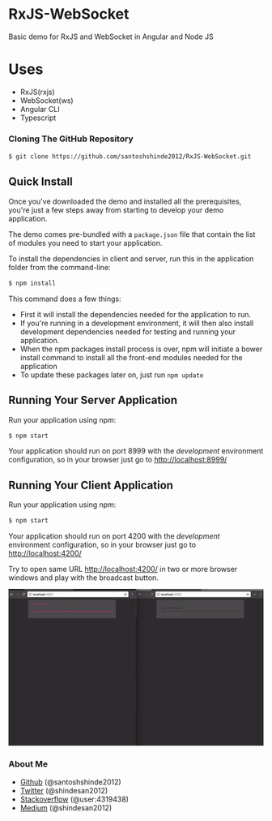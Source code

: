 # RxJS-WebSocket

Basic demo for RxJS and WebSocket in Angular and Node JS

# Uses

* RxJS(rxjs)
* WebSocket(ws)
* Angular CLI
* Typescript

### Cloning The GitHub Repository

```bash
$ git clone https://github.com/santoshshinde2012/RxJS-WebSocket.git
```

## Quick Install

Once you've downloaded the demo and installed all the prerequisites, you're just a few steps away from starting to develop your demo application.

The demo comes pre-bundled with a `package.json` file that contain the list of modules you need to start your application.

To install the dependencies in client and server, run this in the application folder from the command-line:

```bash
$ npm install
```

This command does a few things:
* First it will install the dependencies needed for the application to run.
* If you're running in a development environment, it will then also install development dependencies needed for testing and running your application.
* When the npm packages install process is over, npm will initiate a bower install command to install all the front-end modules needed for the application
* To update these packages later on, just run `npm update`

## Running Your Server Application

Run your application using npm:

```bash
$ npm start
```

Your application should run on port 8999 with the *development* environment configuration, so in your browser just go to [http://localhost:8999/](http://localhost:8999/)


## Running Your Client Application

Run your application using npm:

```bash
$ npm start
```

Your application should run on port 4200 with the *development* environment configuration, so in your browser just go to [http://localhost:4200/](http://localhost:4200/)

Try to open same URL [http://localhost:4200/](http://localhost:4200/) in two or more browser windows and play with the broadcast button.

![alt text](https://raw.githubusercontent.com/santoshshinde2012/RxJS-WebSocket/master/demo/demo.gif)


### About Me

 * [Github](https://github.com/santoshshinde2012) (@santoshshinde2012)
 * [Twitter](https://twitter.com/shindesan2012) (@shindesan2012)
 * [Stackoverflow](https://stackoverflow.com/users/4319438/santosh-shinde)  (@user:4319438)
 * [Medium](https://medium.com/@shindesan2012) (@shindesan2012)
